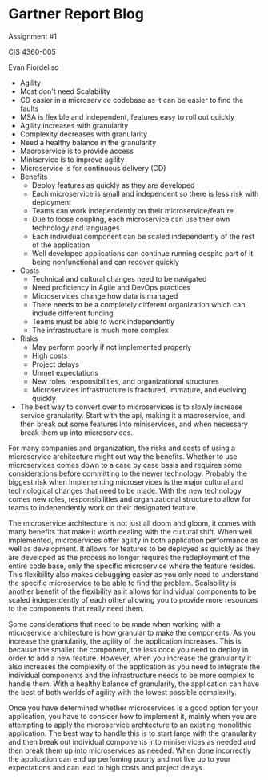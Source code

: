 # Gartner Report Blog

Assignment #1

CIS 4360-005

Evan Fiordeliso

* Agility
* Most don't need Scalability
* CD easier in a microservice codebase as it can be easier to find the faults
* MSA is flexible and independent, features easy to roll out quickly
* Agility increases with granularity
* Complexity decreases with granularity
* Need a healthy balance in the granularity
* Macroservice is to provide access
* Miniservice is to improve agility
* Microservice is for continuous delivery (CD)
* Benefits
    * Deploy features as quickly as they are developed
    * Each microservice is small and independent so there is less risk with deployment
    * Teams can work independently on their microservice/feature
    * Due to loose coupling, each microservice can use their own technology and languages
    * Each individual component can be scaled independently of the rest of the application
    * Well developed applications can continue running despite part of it being nonfunctional and can recover quickly
* Costs
    * Technical and cultural changes need to be navigated
    * Need proficiency in Agile and DevOps practices
    * Microservices change how data is managed
    * There needs to be a completely different organization which can include different funding
    * Teams must be able to work independently
    * The infrastructure is much more complex
* Risks
    * May perform poorly if not implemented properly
    * High costs
    * Project delays
    * Unmet expectations
    * New roles, responsibilities, and organizational structures
    * Microservices infrastructure is fractured, immature, and evolving quickly
* The best way to convert over to microservices is to slowly increase service granularity. Start with the api, making it a macroservice, and then break out some features into miniservices, and when necessary break them up into microservices.

For many companies and organization, the risks and costs of using a
microservice architecture might out way the benefits. Whether to use
microservices comes down to a case by case basis and requires some
considerations before committing to the newer technology. Probably the
biggest risk when implementing microservices is the major cultural and
technological changes that need to be made. With the new technology comes
new roles, responsibilities and organizational structure to allow for
teams to independently work on their designated feature.

The microservice architecture is not just all doom and gloom, it comes with
many benefits that make it worth dealing with the cultural shift. When well
implemented, microservices offer agility in both application performance as
well as development. It allows for features to be deployed as quickly as
they are developed as the process no longer requires the redeployment of the
entire code base, only the specific microservice where the feature resides.
This flexibility also makes debugging easier as you only need to understand
the specific microservice to be able to find the problem. Scalability is
another benefit of the flexibility as it allows for individual components
to be scaled independently of each other allowing you to provide more
resources to the components that really need them.

Some considerations that need to be made when working with a microservice
architecture is how granular to make the components. As you increase the
granularity, the agility of the application increases. This is because the
smaller the component, the less code you need to deploy in order to add a
new feature. However, when you increase the granularity it also increases
the complexity of the application as you need to integrate the individual
components and the infrastructure needs to be more complex to handle them.
With a healthy balance of granularity, the application can have the best of
both worlds of agility with the lowest possible complexity.

Once you have determined whether microservices is a good option for your
application, you have to consider how to implement it, mainly when you
are attempting to apply the microservice archtecture to an existing
monolithic application. The best way to handle this is to start large
with the granularity and then break out individual components into
miniservices as needed and then break them up into microservices as
needed. When done incorrectly the application can end up perfoming poorly
and not live up to your expectations and can lead to high costs and
project delays.